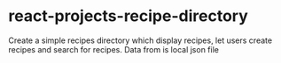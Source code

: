 # react-projects-recipe-directory
Create a simple recipes directory which display recipes, let users create recipes and search for recipes. 
Data from is local json file
